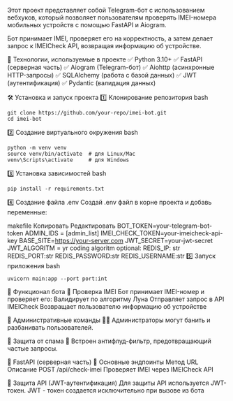 Этот проект представляет собой Telegram-бот с использованием вебхуков, который позволяет пользователям проверять IMEI-номера мобильных устройств с помощью FastAPI и Aiogram.

Бот принимает IMEI, проверяет его на корректность, а затем делает запрос к IMEICheck API, возвращая информацию об устройстве.

🔹 Технологии, используемые в проекте
✅ Python 3.10+
✅ FastAPI (серверная часть)
✅ Aiogram (Telegram-бот)
✅ Aiohttp (асинхронные HTTP-запросы)
✅ SQLAlchemy (работа с базой данных)
✅ JWT (аутентификация)
✅ Pydantic (валидация данных)

🛠 Установка и запуск проекта
1️⃣ Клонирование репозитория
bash
```
git clone https://github.com/your-repo/imei-bot.git
cd imei-bot
```
2️⃣ Создание виртуального окружения
bash
```
python -m venv venv
source venv/bin/activate  # для Linux/Mac
venv\Scripts\activate     # для Windows
```
3️⃣ Установка зависимостей
bash
```
pip install -r requirements.txt
```
4️⃣ Создание файла .env
Создай .env файл в корне проекта и добавь переменные:

makefile
Копировать
Редактировать
BOT_TOKEN=your-telegram-bot-token
ADMIN_IDS = [admin_list]
IMEI_CHECK_TOKEN=your-imeicheck-api-key
BASE_SITE=https://your-server.com
JWT_SECRET=your-jwt-secret
JWT_ALGORITM = yr coding algoritm
optional:
REDIS_IP: str
REDIS_PORT:str
REDIS_PASSWORD:str
REDIS_USERNAME:str
5️⃣ Запуск приложения
bash
```
uvicorn main:app --port port:int
```
🔹 Функционал бота
📌 Проверка IMEI
Бот принимает IMEI-номер и проверяет его:
Валидирует по алгоритму Луна
Отправляет запрос в API IMEICheck
Возвращает пользователю информацию об устройстве

📌 Административные команды
👮‍♂️ Администраторы могут банить и разбанивать пользователей.

📌 Защита от спама
🛑 Встроен антифлуд-фильтр, предотвращающий частые запросы.

🔹 FastAPI (серверная часть)
🔹 Основные эндпоинты
Метод	URL	Описание
POST	/api/check-imei	Проверяет IMEI через IMEICheck API


🔹 Защита API (JWT-аутентификация)
Для защиты API используется JWT-токен.
JWT - токен создается исключительно при вызове из бота
